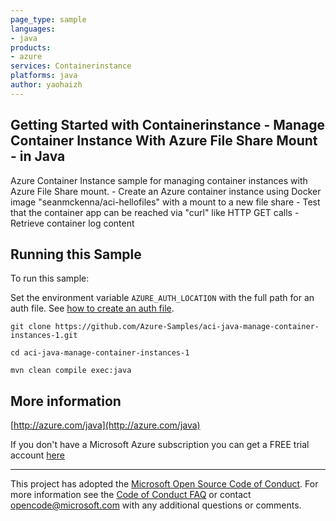 ```yaml
---
page_type: sample
languages:
- java
products:
- azure
services: Containerinstance
platforms: java
author: yaohaizh
---
```


## Getting Started with Containerinstance - Manage Container Instance With Azure File Share Mount - in Java ##


  Azure Container Instance sample for managing container instances with Azure File Share mount.
     - Create an Azure container instance using Docker image "seanmckenna/aci-hellofiles" with a mount to a new file share
     - Test that the container app can be reached via "curl" like HTTP GET calls
     - Retrieve container log content
 

## Running this Sample ##

To run this sample:

Set the environment variable `AZURE_AUTH_LOCATION` with the full path for an auth file. See [how to create an auth file](https://github.com/Azure/azure-libraries-for-java/blob/master/AUTH.md).

    git clone https://github.com/Azure-Samples/aci-java-manage-container-instances-1.git

    cd aci-java-manage-container-instances-1

    mvn clean compile exec:java

## More information ##

[http://azure.com/java](http://azure.com/java)

If you don't have a Microsoft Azure subscription you can get a FREE trial account [here](http://go.microsoft.com/fwlink/?LinkId=330212)

---

This project has adopted the [Microsoft Open Source Code of Conduct](https://opensource.microsoft.com/codeofconduct/). For more information see the [Code of Conduct FAQ](https://opensource.microsoft.com/codeofconduct/faq/) or contact [opencode@microsoft.com](mailto:opencode@microsoft.com) with any additional questions or comments.